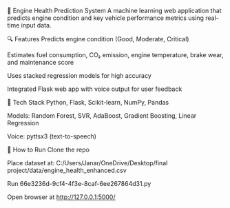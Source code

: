 🚗 Engine Health Prediction System
A machine learning web application that predicts engine condition and key vehicle performance metrics using real-time input data.

🔍 Features
Predicts engine condition (Good, Moderate, Critical)

Estimates fuel consumption, CO₂ emission, engine temperature, brake wear, and maintenance score

Uses stacked regression models for high accuracy

Integrated Flask web app with voice output for user feedback

🧠 Tech Stack
Python, Flask, Scikit-learn, NumPy, Pandas

Models: Random Forest, SVR, AdaBoost, Gradient Boosting, Linear Regression

Voice: pyttsx3 (text-to-speech)

🚀 How to Run
Clone the repo

Place dataset at:
C:/Users/Janar/OneDrive/Desktop/final project/data/engine_health_enhanced.csv

Run 66e3236d-9cf4-4f3e-8caf-6ee267864d31.py

Open browser at http://127.0.0.1:5000/

